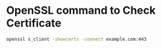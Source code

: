 # OpenSSL command to Check Certificate

```bash
openssl s_client -showcerts -connect example.com:443
```
